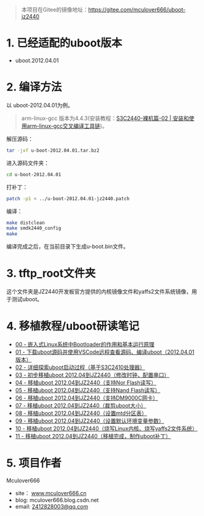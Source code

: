 >本项目在Gitee的镜像地址：https://gitee.com/mculover666/uboot-jz2440

# 1. 已经适配的uboot版本

- uboot.2012.04.01

# 2. 编译方法

以 uboot-2012.04.01为例。

>arm-linux-gcc 版本为4.4.3(安装教程：[S3C2440-裸机篇-02 | 安装和使用arm-linux-gcc交叉编译工具链](https://blog.csdn.net/Mculover666/article/details/88044790))。 

解压源码：
```bash
tar -jxf u-boot-2012.04.01.tar.bz2
```
进入源码文件夹：
```bash
cd u-boot-2012.04.01
```
打补丁：
```bash
patch -p1 < ../u-boot-2012.04.01-jz2440.patch
```
编译：
```bash
make distclean
make smdk2440_config
make
```
编译完成之后，在当前目录下生成u-boot.bin文件。

# 3. tftp_root文件夹

这个文件夹是JZ2440开发板官方提供的内核镜像文件和yaffs2文件系统镜像，用于测试uboot。

# 4. 移植教程/uboot研读笔记

- [00 - 嵌入式Linux系统中Bootloader的作用和基本运行原理](https://blog.csdn.net/Mculover666/article/details/104396179)
- [01 - 下载uboot源码并使用VSCode远程查看源码、编译uboot（2012.04.01版本）](https://blog.csdn.net/Mculover666/article/details/104398413)
- [02 - 详细探索uboot启动过程（基于S3C2410处理器）](https://blog.csdn.net/Mculover666/article/details/104401102)
- [03 - 初步移植uboot 2012.04到JZ2440（修改时钟，配置串口）](https://blog.csdn.net/Mculover666/article/details/104484787)
- [04 - 移植uboot 2012.04到JZ2440（支持Nor Flash读写）](https://blog.csdn.net/Mculover666/article/details/104501251)
- [05 - 移植uboot 2012.04到JZ2440（支持Nand Flash读写）](https://blog.csdn.net/Mculover666/article/details/104531452)
- [06 - 移植uboot 2012.04到JZ2440（支持DM9000C网卡）](https://blog.csdn.net/Mculover666/article/details/104549535)
- [07 - 移植uboot 2012.04到JZ2440（裁剪uboot大小）](https://blog.csdn.net/Mculover666/article/details/104564301)
- [08 - 移植uboot 2012.04到JZ2440（设置mtd分区表）](https://blog.csdn.net/Mculover666/article/details/104569790)
- [09 - 移植uboot 2012.04到JZ2440（设置默认环境变量参数）](https://blog.csdn.net/Mculover666/article/details/104558447)
- [10 - 移植uboot 2012.04到JZ2440（烧写Linux内核、烧写yaffs2文件系统）](https://blog.csdn.net/Mculover666/article/details/104586654)
- [11 - 移植uboot 2012.04到JZ2440（移植完成，制作uboot补丁）](https://blog.csdn.net/Mculover666/article/details/104588755)

# 5. 项目作者

Mculover666

- site： www.mculover666.cn
- blog:  mculover666.blog.csdn.net
- email: 2412828003@qq.com
